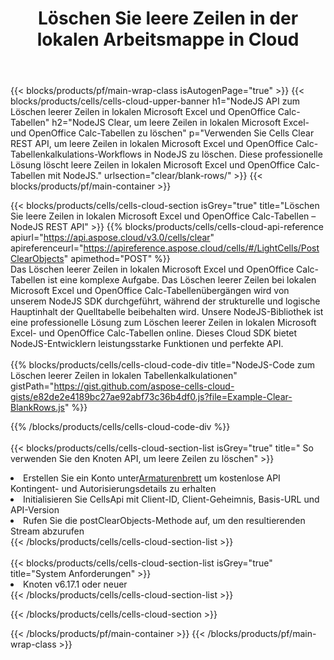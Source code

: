 ﻿---
title:  Löschen Sie leere Zeilen in der lokalen Arbeitsmappe in Cloud
description: Cloud-APIs und SDKs zum Löschen leerer Zeilen unter Microsoft Excel und OpenOffice Calc. Löschen Sie leere Zeilen in lokalen Tabellenkalkulationen durch die Cells Cloud API. SDK-Unterstützungsarten von Entwicklungssprachen. Dazu gehören Android, C#, Go, Java, NodeJS, Perl, PHP, Python, Ruby und Swift.
url: /de/nodejs/clear/blank-rows/
---
{{< blocks/products/pf/main-wrap-class isAutogenPage="true" >}}
{{< blocks/products/cells/cells-cloud-upper-banner h1="NodeJS API zum Löschen leerer Zeilen in lokalen Microsoft Excel und OpenOffice Calc-Tabellen" h2="NodeJS Clear, um leere Zeilen in lokalen Microsoft Excel- und OpenOffice Calc-Tabellen zu löschen" p="Verwenden Sie Cells Clear REST API, um leere Zeilen in lokalen Microsoft Excel und OpenOffice Calc-Tabellenkalkulations-Workflows in NodeJS zu löschen. Diese professionelle Lösung löscht leere Zeilen in lokalen Microsoft Excel und OpenOffice Calc-Tabellen mit NodeJS." urlsection="clear/blank-rows/" >}}
{{< blocks/products/pf/main-container >}}

{{< blocks/products/cells/cells-cloud-section isGrey="true" title="Löschen Sie leere Zeilen in lokalen Microsoft Excel und OpenOffice Calc-Tabellen – NodeJS REST API" >}}
{{% blocks/products/cells/cells-cloud-api-reference apiurl="https://api.aspose.cloud/v3.0/cells/clear" apireferenceurl="https://apireference.aspose.cloud/cells/#/LightCells/PostClearObjects" apimethod="POST" %}}
<br/>
Das Löschen leerer Zeilen in lokalen Microsoft Excel und OpenOffice Calc-Tabellen ist eine komplexe Aufgabe. Das Löschen leerer Zeilen bei lokalen Microsoft Excel und OpenOffice Calc-Tabellenübergängen wird von unserem NodeJS SDK durchgeführt, während der strukturelle und logische Hauptinhalt der Quelltabelle beibehalten wird. Unsere NodeJS-Bibliothek ist eine professionelle Lösung zum Löschen leerer Zeilen in lokalen Microsoft Excel- und OpenOffice Calc-Tabellen online. Dieses Cloud SDK bietet NodeJS-Entwicklern leistungsstarke Funktionen und perfekte API.
<br/>
<br/>
{{% blocks/products/cells/cells-cloud-code-div title="NodeJS-Code zum Löschen leerer Zeilen in lokalen Tabellenkalkulationen" gistPath="https://gist.github.com/aspose-cells-cloud-gists/e82de2e4189bc27ae92abf73c36b4df0.js?file=Example-Clear-BlankRows.js" %}}
  
{{% /blocks/products/cells/cells-cloud-code-div %}}
<br/>
<br/>
{{< blocks/products/cells/cells-cloud-section-list isGrey="true" title=" So verwenden Sie den Knoten API, um leere Zeilen zu löschen" >}}
<li> Erstellen Sie ein Konto unter<a href="https://dashboard.aspose.cloud/">Armaturenbrett</a> um kostenlose API Kontingent- und Autorisierungsdetails zu erhalten</li>
<li>Initialisieren Sie CellsApi mit Client-ID, Client-Geheimnis, Basis-URL und API-Version</li>
<li>Rufen Sie die postClearObjects-Methode auf, um den resultierenden Stream abzurufen</li>
{{< /blocks/products/cells/cells-cloud-section-list >}}
<br/>
<br/>
{{< blocks/products/cells/cells-cloud-section-list isGrey="true" title="System Anforderungen" >}}
<li>Knoten v6.17.1 oder neuer</li>
{{< /blocks/products/cells/cells-cloud-section-list >}}

{{< /blocks/products/cells/cells-cloud-section >}}

{{< /blocks/products/pf/main-container >}}
{{< /blocks/products/pf/main-wrap-class >}}
